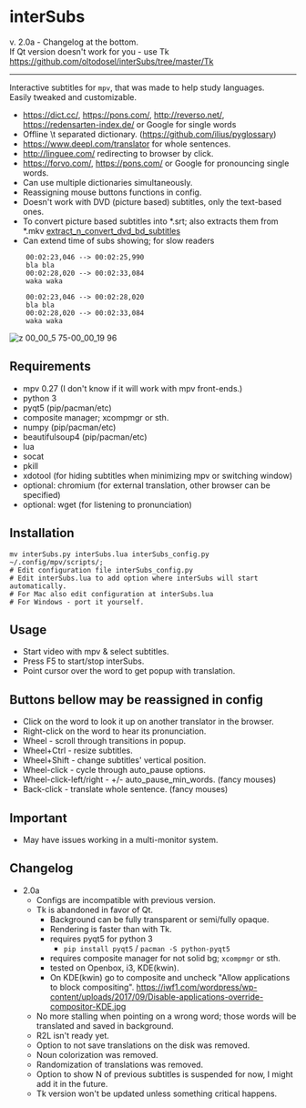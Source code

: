 interSubs
=========

v. 2.0a - Changelog at the bottom.  
If Qt version doesn't work for you - use Tk https://github.com/oltodosel/interSubs/tree/master/Tk

-------

Interactive subtitles for `mpv`, that was made to help study languages.  
Easily tweaked and customizable.

- https://dict.cc/, https://pons.com/, http://reverso.net/, https://redensarten-index.de/ or Google for single words
- Offline \t separated dictionary. (https://github.com/ilius/pyglossary)
- https://www.deepl.com/translator for whole sentences.
- http://linguee.com/ redirecting to browser by click.
- https://forvo.com/, https://pons.com/ or Google for pronouncing single words.
- Can use multiple dictionaries simultaneously.
- Reassigning mouse buttons functions in config.
- Doesn't work with DVD (picture based) subtitles, only the text-based ones.
- To convert picture based subtitles into *.srt; also extracts them from *.mkv [extract_n_convert_dvd_bd_subtitles](https://github.com/oltodosel/extract_n_convert_dvd_bd_subtitles)
- Can extend time of subs showing; for slow readers
```
    00:02:23,046 --> 00:02:25,990
    bla bla
    00:02:28,020 --> 00:02:33,084
    waka waka
    
    00:02:23,046 --> 00:02:28,020
    bla bla
    00:02:28,020 --> 00:02:33,084
    waka waka
```

![z 00_00_5 75-00_00_19 96](https://user-images.githubusercontent.com/10230453/38359595-7f56acc0-38d1-11e8-9a65-257466a44e08.gif)

Requirements
------------
   - mpv 0.27 (I don't know if it will work with mpv front-ends.)
   - python 3
   - pyqt5 (pip/pacman/etc)
   - composite manager; xcompmgr or sth.
   - numpy (pip/pacman/etc)
   - beautifulsoup4 (pip/pacman/etc)
   - lua
   - socat
   - pkill
   - xdotool (for hiding subtitles when minimizing mpv or switching window) 
   - optional: chromium (for external translation, other browser can be specified)
   - optional: wget (for listening to pronunciation)

Installation
------------
```
mv interSubs.py interSubs.lua interSubs_config.py ~/.config/mpv/scripts/;
# Edit configuration file interSubs_config.py
# Edit interSubs.lua to add option where interSubs will start automatically. 
# For Mac also edit configuration at interSubs.lua
# For Windows - port it yourself.
```

Usage
-----
- Start video with mpv & select subtitles.
- Press F5 to start/stop interSubs.
- Point cursor over the word to get popup with translation.

Buttons bellow may be reassigned in config
-----
- Click on the word to look it up on another translator in the browser.
- Right-click on the word to hear its pronunciation.
- Wheel - scroll through transitions in popup.
- Wheel+Ctrl - resize subtitles.
- Wheel+Shift - change subtitles' vertical position.
- Wheel-click - cycle through auto_pause options.
- Wheel-click-left/right - +/- auto_pause_min_words. (fancy mouses)
- Back-click - translate whole sentence. (fancy mouses)

Important
-----
- May have issues working in a multi-monitor system.

Changelog
-----

* 2.0a
	* Configs are incompatible with previous version.
	* Tk is abandoned in favor of Qt.
		* Background can be fully transparent or semi/fully opaque.
		* Rendering is faster than with Tk.
		* requires pyqt5 for python 3
			* `pip install pyqt5` / `pacman -S python-pyqt5`
		* requires composite manager for not solid bg; `xcompmgr` or sth.
		* tested on Openbox, i3, KDE(kwin).
		* On KDE(kwin) go to composite and uncheck "Allow applications to block compositing". https://iwf1.com/wordpress/wp-content/uploads/2017/09/Disable-applications-override-compositor-KDE.jpg
	* No more stalling when pointing on a wrong word; those words will be translated and saved in background.
	* R2L isn't ready yet.
	* Option to not save translations on the disk was removed.
	* Noun colorization was removed.
	* Randomization of translations was removed.
	* Option to show N of previous subtitles is suspended for now, I might add it in the future.
	* Tk version won't be updated unless something critical happens.
		
